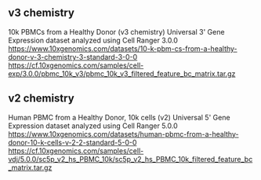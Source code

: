 
## v3 chemistry

10k PBMCs from a Healthy Donor (v3 chemistry)
Universal 3' Gene Expression dataset analyzed using Cell Ranger 3.0.0
<https://www.10xgenomics.com/datasets/10-k-pbm-cs-from-a-healthy-donor-v-3-chemistry-3-standard-3-0-0>
<https://cf.10xgenomics.com/samples/cell-exp/3.0.0/pbmc_10k_v3/pbmc_10k_v3_filtered_feature_bc_matrix.tar.gz>

## v2 chemistry

Human PBMC from a Healthy Donor, 10k cells (v2)
Universal 5' Gene Expression dataset analyzed using Cell Ranger 5.0.0
<https://www.10xgenomics.com/datasets/human-pbmc-from-a-healthy-donor-10-k-cells-v-2-2-standard-5-0-0>
<https://cf.10xgenomics.com/samples/cell-vdj/5.0.0/sc5p_v2_hs_PBMC_10k/sc5p_v2_hs_PBMC_10k_filtered_feature_bc_matrix.tar.gz>
